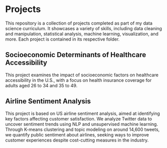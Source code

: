 # Projects
This repository is a collection of projects completed as part of my data science curriculum. It showcases a variety of skills, including data cleaning and manipulation, statistical analysis, machine learning, visualization, and more. Each project is contained in its respective folder.

## Socioeconomic Determinants of Healthcare Accessibility
This project examines the impact of socioeconomic factors on healthcare accessibility in the U.S., with a focus on health insurance coverage for adults aged 26 to 34 and 35 to 49.


## Airline Sentiment Analysis
This project is based on US airline sentiment analysis, aimed at identifying key factors affecting customer satisfaction. We analyze Twitter data to uncover sentiment trends using NLP and unsupervised machine learning. Through K-means clustering and topic modeling on around 14,600 tweets, we quantify public sentiment about airlines, seeking ways to improve customer experiences despite cost-cutting measures in the industry.




